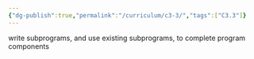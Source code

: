 ```yaml
---
{"dg-publish":true,"permalink":"/curriculum/c3-3/","tags":["C3.3"]}
---
```


write subprograms, and use existing subprograms, to complete program components